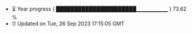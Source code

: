 - ⏳ Year progress { ██████████████████████▁▁▁▁▁▁▁▁ } 73.62 %
- ⏰ Updated on Tue, 26 Sep 2023 17:15:05 GMT


